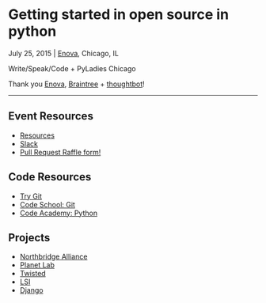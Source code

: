 # Getting started in open source in python
 

July 25, 2015 | [Enova](https://www.enova.com/), Chicago, IL

Write/Speak/Code + PyLadies Chicago

Thank you [Enova](https://www.enova.com/), [Braintree](https://www.braintreepayments.com/) + [thoughtbot](https://thoughtbot.com/chicago)!

--------------

## Event Resources
* [Resources](http://bit.ly/wsc-oss-resources)
* [Slack](http://bit.ly/2015-oss-py-slack)
* [Pull Request Raffle form!](http://bit.ly/2015-oss-py-pr)

## Code Resources
- [Try Git](https://try.github.io/levels/1/challenges/1)
- [Code School: Git](https://www.codeschool.com/courses/try-git)
- [Code Academy: Python](https://www.codecademy.com/tracks/python)

## Projects

* [Northbridge Alliance](https://github.com/NorthBridge/playbook)
* [Planet Lab](https://github.com/freedomgames/Planet-Lab)
* [Twisted](https://twistedmatrix.com/trac/wiki/TwistedProjects)
* [LSI](https://github.com/NarrativeScience/lsi)
* [Django](https://github.com/django/django)


